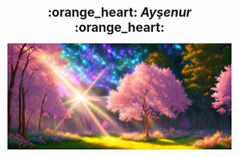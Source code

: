 
<body>


    
<h1 align="center"> :orange_heart: <i>Ayşenur </i>  :orange_heart: </h1>

![resim](https://github.com/aysenurcftc/aysenurcftc/blob/main/00114-754890908.png)
<br>









</body>
